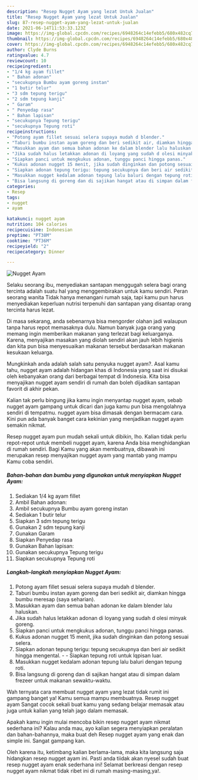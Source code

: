 ```yaml
---
description: "Resep Nugget Ayam yang lezat Untuk Jualan"
title: "Resep Nugget Ayam yang lezat Untuk Jualan"
slug: 87-resep-nugget-ayam-yang-lezat-untuk-jualan
date: 2021-06-14T11:53:33.123Z
image: https://img-global.cpcdn.com/recipes/6948264c14efebb5/680x482cq70/nugget-ayam-foto-resep-utama.jpg
thumbnail: https://img-global.cpcdn.com/recipes/6948264c14efebb5/680x482cq70/nugget-ayam-foto-resep-utama.jpg
cover: https://img-global.cpcdn.com/recipes/6948264c14efebb5/680x482cq70/nugget-ayam-foto-resep-utama.jpg
author: Clyde Burns
ratingvalue: 4.7
reviewcount: 10
recipeingredient:
- "1/4 kg ayam fillet"
- " Bahan adonan"
- "secukupnya Bumbu ayam goreng instan"
- "1 butir telur"
- "3 sdm tepung terigu"
- "2 sdm tepung kanji"
- " Garam"
- " Penyedap rasa"
- " Bahan lapisan"
- "secukupnya Tepung terigu"
- "secukupnya Tepung roti"
recipeinstructions:
- "Potong ayam fillet sesuai selera supaya mudah d blender."
- "Taburi bumbu instan ayam goreng dan beri sedikit air, diamkan hingga bumbu meresap (saya seharian)."
- "Masukkan ayam dan semua bahan adonan ke dalam blender lalu haluskan."
- "Jika sudah halus letakkan adonan di loyang yang sudah d olesi minyak goreng."
- "Siapkan panci untuk mengkukus adonan, tunggu panci hingga panas."
- "Kukus adonan nugget 15 menit, jika sudah dinginkan dan potong sesuai selera."
- "Siapkan adonan tepung terigu: tepung secukupnya dan beri air sedikit hingga mengental.  Siapkan tepung roti untuk lqpisan luar."
- "Masukkan nugget kedalam adonan tepung lalu baluri dengan tepung roti."
- "Bisa langsung di goreng dan di sajikan hangat atau di simpan dalam frezeer untuk makanan sewaktu-waktu."
categories:
- Resep
tags:
- nugget
- ayam

katakunci: nugget ayam 
nutrition: 104 calories
recipecuisine: Indonesian
preptime: "PT38M"
cooktime: "PT36M"
recipeyield: "2"
recipecategory: Dinner

---
```



![Nugget Ayam](https://img-global.cpcdn.com/recipes/6948264c14efebb5/680x482cq70/nugget-ayam-foto-resep-utama.jpg)

Selaku seorang ibu, menyediakan santapan menggugah selera bagi orang tercinta adalah suatu hal yang menggembirakan untuk kamu sendiri. Peran seorang  wanita Tidak hanya menangani rumah saja, tapi kamu pun harus menyediakan keperluan nutrisi terpenuhi dan santapan yang disantap orang tercinta harus lezat.

Di masa  sekarang, anda sebenarnya bisa mengorder olahan jadi walaupun tanpa harus repot memasaknya dulu. Namun banyak juga orang yang memang ingin memberikan makanan yang terlezat bagi keluarganya. Karena, menyajikan masakan yang diolah sendiri akan jauh lebih higienis dan kita pun bisa menyesuaikan makanan tersebut berdasarkan makanan kesukaan keluarga. 



Mungkinkah anda adalah salah satu penyuka nugget ayam?. Asal kamu tahu, nugget ayam adalah hidangan khas di Indonesia yang saat ini disukai oleh kebanyakan orang dari berbagai tempat di Indonesia. Kita bisa menyajikan nugget ayam sendiri di rumah dan boleh dijadikan santapan favorit di akhir pekan.

Kalian tak perlu bingung jika kamu ingin menyantap nugget ayam, sebab nugget ayam gampang untuk dicari dan juga kamu pun bisa mengolahnya sendiri di tempatmu. nugget ayam bisa dimasak dengan bermacam cara. Kini pun ada banyak banget cara kekinian yang menjadikan nugget ayam semakin nikmat.

Resep nugget ayam pun mudah sekali untuk dibikin, lho. Kalian tidak perlu repot-repot untuk membeli nugget ayam, karena Anda bisa menghidangkan di rumah sendiri. Bagi Kamu yang akan membuatnya, dibawah ini merupakan resep menyajikan nugget ayam yang mantab yang mampu Kamu coba sendiri.

<!--inarticleads1-->

##### Bahan-bahan dan bumbu yang digunakan untuk menyiapkan Nugget Ayam:

1. Sediakan 1/4 kg ayam fillet
1. Ambil  Bahan adonan:
1. Ambil secukupnya Bumbu ayam goreng instan
1. Sediakan 1 butir telur
1. Siapkan 3 sdm tepung terigu
1. Gunakan 2 sdm tepung kanji
1. Gunakan  Garam
1. Siapkan  Penyedap rasa
1. Gunakan  Bahan lapisan:
1. Gunakan secukupnya Tepung terigu
1. Siapkan secukupnya Tepung roti




<!--inarticleads2-->

##### Langkah-langkah menyiapkan Nugget Ayam:

1. Potong ayam fillet sesuai selera supaya mudah d blender.
1. Taburi bumbu instan ayam goreng dan beri sedikit air, diamkan hingga bumbu meresap (saya seharian).
1. Masukkan ayam dan semua bahan adonan ke dalam blender lalu haluskan.
1. Jika sudah halus letakkan adonan di loyang yang sudah d olesi minyak goreng.
1. Siapkan panci untuk mengkukus adonan, tunggu panci hingga panas.
1. Kukus adonan nugget 15 menit, jika sudah dinginkan dan potong sesuai selera.
1. Siapkan adonan tepung terigu: tepung secukupnya dan beri air sedikit hingga mengental. -  - Siapkan tepung roti untuk lqpisan luar.
1. Masukkan nugget kedalam adonan tepung lalu baluri dengan tepung roti.
1. Bisa langsung di goreng dan di sajikan hangat atau di simpan dalam frezeer untuk makanan sewaktu-waktu.




Wah ternyata cara membuat nugget ayam yang lezat tidak rumit ini gampang banget ya! Kamu semua mampu membuatnya. Resep nugget ayam Sangat cocok sekali buat kamu yang sedang belajar memasak atau juga untuk kalian yang telah jago dalam memasak.

Apakah kamu ingin mulai mencoba bikin resep nugget ayam nikmat sederhana ini? Kalau anda mau, ayo kalian segera menyiapkan peralatan dan bahan-bahannya, maka buat deh Resep nugget ayam yang enak dan simple ini. Sangat gampang kan. 

Oleh karena itu, ketimbang kalian berlama-lama, maka kita langsung saja hidangkan resep nugget ayam ini. Pasti anda tiidak akan nyesel sudah buat resep nugget ayam enak sederhana ini! Selamat berkreasi dengan resep nugget ayam nikmat tidak ribet ini di rumah masing-masing,ya!.

